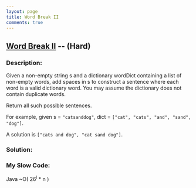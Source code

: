 ```yaml
---
layout: page
title: Word Break II
comments: true
---
```


## [Word Break II](https://leetcode.com/problems/word-break-ii/description/) -- (Hard)

### Description:
Given a non-empty string s and a dictionary wordDict containing a list of non-empty words, add spaces in s to construct a sentence where each word is a valid dictionary word. You may assume the dictionary does not contain duplicate words.

Return all such possible sentences.

For example, given
s = ```"catsanddog"```,
dict = ```["cat", "cats", "and", "sand", "dog"]```.

A solution is ```["cats and dog", "cat sand dog"]```.  
  
### Solution:

    
### My Slow Code:  
Java  ~O( 26<sup>l</sup> * n )  
```java

```
